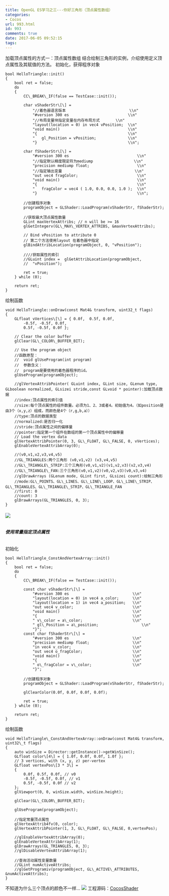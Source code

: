 ```yaml
---
title: OpenGL ES学习之三---你好三角形（顶点属性数组）
categories:
- Cocos
url: 993.html
id: 993
comments: true
date: 2017-06-05 09:52:15
tags:
---
```


加载顶点属性的方式一：顶点属性数组 结合绘制三角形的实例，介绍使用定义顶点属性及其赋值的方法。 初始化，获得程序对象

    bool HelloTriangle::init()
    {
        bool ret = false;
        do
        {
            CC\_BREAK\_IF(false == TestCase::init());
    
            char vShaderStr\[\] =
                "//着色器语言版本							  \\n"
                "#version 300 es                          \\n"
                "//布局变量块指定变量在内存布局方式		  \\n"
                "layout(location = 0) in vec4 vPosition;  \\n"
                "void main()                              \\n"
                "{                                        \\n"
                "   gl_Position = vPosition;              \\n"
                "}                                        \\n";
    
            char fShaderStr\[\] =
                "#version 300 es                              \\n"
                "//指定默认精度限定符为mediump                  \\n"
                "precision mediump float;                     \\n"
                "//指定输出变量                                \\n"
                "out vec4 fragColor;                          \\n"
                "void main()                                  \\n"
                "{                                            \\n"
                "   fragColor = vec4 ( 1.0, 0.0, 0.0, 1.0 );  \\n"
                "}                                            \\n";
    
            //创建程序对象
            programObject = GLShader::LoadProgram(vShaderStr, fShaderStr);
    
            //获取最大顶点属性数量
            GLint maxVertexAttribs; // n will be >= 16
            glGetIntegerv(GL\_MAX\_VERTEX_ATTRIBS, &maxVertexAttribs);
    
            // Bind vPosition to attribute 0   
            // 第二个方法使用layout 在着色器中指定
            glBindAttribLocation(programObject, 0, "vPosition");
    
            ////获取属性的索引
            //GLuint index =  glGetAttribLocation(programObject,
            //	"vPosition");
    
            ret = true;
        } while (0);
    
        return ret;
    }

绘制函数

    void HelloTriangle::onDraw(const Mat4& transform, uint32_t flags)
    {
        GLfloat vVertices\[\] = { 0.0f,  0.5f, 0.0f,
            -0.5f, -0.5f, 0.0f,
            0.5f, -0.5f, 0.0f };
    
        // Clear the color buffer
        glClear(GL\_COLOR\_BUFFER_BIT);
    
        // Use the program object
        //函数原型：
        //	void glUseProgram(int program)
        //	参数含义：
        //	program是要使用的着色器程序的id。
        glUseProgram(programObject);
    
        //glVertexAttribPointer( GLuint index, GLint size, GLenum type, GLboolean normalized, GLsizei stride,const GLvoid * pointer):加载顶点数据
        //index:顶点属性的索引值
        //size:每个顶点属性的组件数量。必须为1、2、3或者4。初始值为4。（如position是由3个（x,y,z）组成，而颜色是4个（r,g,b,a））
        //type:顶点的数据类型
        //normalized:是否归一化
        //stride:顶点属性之间的偏移量
        //pointer:指定第一个组件在数组的第一个顶点属性中的偏移量
        // Load the vertex data
        glVertexAttribPointer(0, 3, GL\_FLOAT, GL\_FALSE, 0, vVertices);
        glEnableVertexAttribArray(0);
    
        //(v0,v1,v2,v3,v4,v5)
        //GL_TRIANGLES:两个三角形 (v0,v1,v2) (v3,v4,v5)
        //GL\_TRIANGLE\_STRIP:三个三角形(v0,v1,v2)(v1,v2,v3)(v2,v3,v4)
        //GL\_TRIANGLE\_FAN:三个三角形(v0,v1,v2)(v0,v2,v3)(v0,v3,v4)
        //glDrawArrays (GLenum mode, GLint first, GLsizei count):绘制三角形
        //mode:GL\_POINTS、GL\_LINES、GL\_LINE\_LOOP、GL\_LINE\_STRIP、GL\_TRIANGLES、GL\_TRIANGLE\_STRIP、GL\_TRIANGLE_FAN
        //first: 0
        //count: 3
        glDrawArrays(GL_TRIANGLES, 0, 3);
    }

###### ![](http://www.le-more.com/wp-content/uploads/2017/06/hello_triangle_vertex_arry.png)

###### **使用常量指定顶点属性**

初始化

    bool HelloTriangle_ConstAndVertexArray::init()
    {
        bool ret = false;
        do
        {
            CC\_BREAK\_IF(false == TestCase::init());
    
            const char vShaderStr\[\] =
                "#version 300 es							\\n"
                "layout(location = 0) in vec4 a_color;		\\n"
                "layout(location = 1) in vec4 a_position;	\\n"
                "out vec4 v_color;							\\n"
                "void main()								\\n"
                "{											\\n"
                " v\_color = a\_color;						\\n"
                " gl\_Position = a\_position;					\\n"
                "}";
            const char fShaderStr\[\] =
                "#version 300 es							\\n"
                "precision mediump float;					\\n"
                "in vec4 v_color;							\\n"
                "out vec4 o_fragColor;						\\n"
                "void main()								\\n"
                "{											\\n"
                " o\_fragColor = v\_color;					\\n"
                "}";
    
            //创建程序对象
            programObject = GLShader::LoadProgram(vShaderStr, fShaderStr);
    
            glClearColor(0.0f, 0.0f, 0.0f, 0.0f);
    
            ret = true;
        } while (0);
    
        return ret;
    }

绘制函数

    void HelloTriangle\_ConstAndVertexArray::onDraw(const Mat4& transform, uint32\_t flags)
    {
        auto winSize = Director::getInstance()->getWinSize();
        GLfloat color\[4\] = { 1.0f, 0.0f, 0.0f, 1.0f };
        // 3 vertices, with (x, y, z) per-vertex
        GLfloat vertexPos\[3 * 3\] =
        {
            0.0f, 0.5f, 0.0f, // v0
            -0.5f, -0.5f, 0.0f, // v1
            0.5f, -0.5f, 0.0f // v2
        };
        glViewport(0, 0, winSize.width, winSize.height);
        
        glClear(GL\_COLOR\_BUFFER_BIT);
        
        glUseProgram(programObject);
    
        //指定常量顶点属性
        glVertexAttrib4fv(0, color);
        glVertexAttribPointer(1, 3, GL\_FLOAT, GL\_FALSE, 0,vertexPos);
    
        //glEnableVertexAttribArray(0);
        glEnableVertexAttribArray(1);
        glDrawArrays(GL_TRIANGLES, 0, 3);
        //glDisableVertexAttribArray(1);
    
        //查询活动属性变量数量
        //GLint numActiveAttribs;
        //glGetProgramiv(programObject, GL\_ACTIVE\_ATTRIBUTES, &numActiveAttribs);
    }

不知道为什么三个顶点的颜色不一样... ![](http://www.le-more.com/wp-content/uploads/2017/06/hello_triangle_vertex_const.png) 工程源码：[CocosShader](https://github.com/max-xue/MyProject_Cocos)
